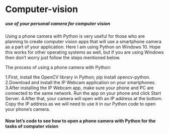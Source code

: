 # Computer-vision
##### use of your personal camera for computer vision
Using a phone camera with Python is very useful for those who are planning to create computer vision apps that will use a smartphone camera as a part of your application. Here I am using Python on Windows 10. Hope this works for other operating systems as well, but if you are using Windows then don’t worry just follow the steps mentioned below.

The process of using a phone camera with Python:

1.First, install the OpenCV library in Python; pip install opencv-python.
2.Download and install the IP Webcam application on your smartphones.
3.After installing the IP Webcam app, make sure your phone and PC are connected to the same network. Run the app on your phone and click Start Server.
4.After that, your camera will open with an IP address at the bottom. Copy the IP address as we will need to use it in our Python code to open your phone’s camera.


#### Now let’s code to see how to open a phone camera with Python for the tasks of computer vision
